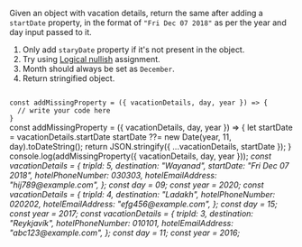 Given an object with vacation details, return the same after adding a `startDate` property, in the format of `"Fri Dec 07 2018"` as per the year and day input passed to it.

1. Only add `staryDate` property if it's not present in the object.
2. Try using [Logical nullish](https://developer.mozilla.org/en-US/docs/Web/JavaScript/Reference/Operators/Nullish_coalescing_assignment) assignment.
3. Month should always be set as `December`.
4. Return stringified object.

<codeblock language="javascript" type="exercise" testMode="multipleInput">
<code>
const addMissingProperty = ({ vacationDetails, day, year }) => {
  // write your code here
}
</code>

<solution>
const addMissingProperty = ({ vacationDetails, day, year }) => {
  let startDate = vacationDetails.startDate
  startDate ??= new Date(year, 11, day).toDateString();
  return JSON.stringify({
    ...vacationDetails,
    startDate
  });
}
</solution>

<testcases>
<caller>
console.log(addMissingProperty({ vacationDetails, day, year }));
</caller>
<testcase>
<i>
const vacationDetails = {
  tripId: 5,
  destination: "Wayanad",
  startDate: "Fri Dec 07 2018",
  hotelPhoneNumber: 030303,
  hotelEmailAddress: "hij789@example.com",
};
const day = 09;
const year = 2020;
</i>
</testcase>
<testcase>
<i>
const vacationDetails = {
  tripId: 4,
  destination: "Ladakh",
  hotelPhoneNumber: 020202,
  hotelEmailAddress: "efg456@example.com",
};
const day = 15;
const year = 2017;
</i>
</testcase>
<testcase>
<i>
const vacationDetails = {
  tripId: 3,
  destination: "Reykjavík",
  hotelPhoneNumber: 010101,
  hotelEmailAddress: "abc123@example.com",
};
const day = 11;
const year = 2016;
</i>
</testcase>
</testcases>
</codeblock>